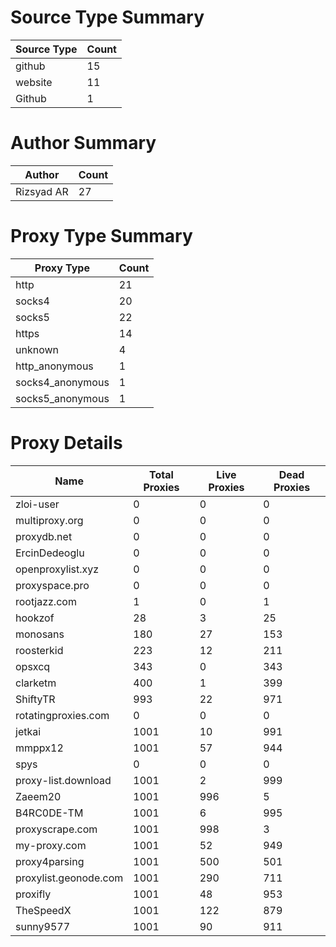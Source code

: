 # Source Type Summary

| Source Type | Count |
|-------------|-------|
| github | 15 |
| website | 11 |
| Github | 1 |


# Author Summary

| Author | Count |
|--------|-------|
| Rizsyad AR | 27 |


# Proxy Type Summary

| Proxy Type | Count |
|------------|-------|
| http | 21 |
| socks4 | 20 |
| socks5 | 22 |
| https | 14 |
| unknown | 4 |
| http_anonymous | 1 |
| socks4_anonymous | 1 |
| socks5_anonymous | 1 |


# Proxy Details

| Name | Total Proxies | Live Proxies | Dead Proxies |
|------|---------------|--------------|---------------|
| zloi-user | 0 | 0 | 0 |
| multiproxy.org | 0 | 0 | 0 |
| proxydb.net | 0 | 0 | 0 |
| ErcinDedeoglu | 0 | 0 | 0 |
| openproxylist.xyz | 0 | 0 | 0 |
| proxyspace.pro | 0 | 0 | 0 |
| rootjazz.com | 1 | 0 | 1 |
| hookzof | 28 | 3 | 25 |
| monosans | 180 | 27 | 153 |
| roosterkid | 223 | 12 | 211 |
| opsxcq | 343 | 0 | 343 |
| clarketm | 400 | 1 | 399 |
| ShiftyTR | 993 | 22 | 971 |
| rotatingproxies.com | 0 | 0 | 0 |
| jetkai | 1001 | 10 | 991 |
| mmppx12 | 1001 | 57 | 944 |
| spys | 0 | 0 | 0 |
| proxy-list.download | 1001 | 2 | 999 |
| Zaeem20 | 1001 | 996 | 5 |
| B4RC0DE-TM | 1001 | 6 | 995 |
| proxyscrape.com | 1001 | 998 | 3 |
| my-proxy.com | 1001 | 52 | 949 |
| proxy4parsing | 1001 | 500 | 501 |
| proxylist.geonode.com | 1001 | 290 | 711 |
| proxifly | 1001 | 48 | 953 |
| TheSpeedX | 1001 | 122 | 879 |
| sunny9577 | 1001 | 90 | 911 |
